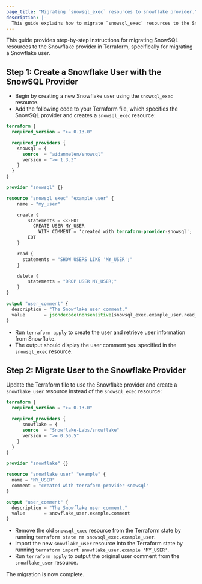 ```yaml
---
page_title: "Migrating `snowsql_exec` resources to snowflake provider."
description: |-
  This guide explains how to migrate `snowsql_exec` resources to the Snowflake provider in Terraform.
---
```


This guide provides step-by-step instructions for migrating SnowSQL resources to the Snowflake provider in Terraform, specifically for migrating a Snowflake user.

## Step 1: Create a Snowflake User with the SnowSQL Provider

- Begin by creating a new Snowflake user using the `snowsql_exec` resource.
- Add the following code to your Terraform file, which specifies the SnowSQL provider and creates a `snowsql_exec` resource:

```terraform
terraform {
  required_version = ">= 0.13.0"

  required_providers {
    snowsql = {
      source  = "aidanmelen/snowsql"
      version = ">= 1.3.3"
    }
  }
}

provider "snowsql" {}

resource "snowsql_exec" "example_user" {
    name = "my_user"

    create {
        statements = <<-EOT
          CREATE USER MY_USER
            WITH COMMENT = 'created with terraform-provider-snowsql';
        EOT
    }

    read {
      statements = "SHOW USERS LIKE 'MY_USER';"
    }

    delete {
        statements = "DROP USER MY_USER;"
    }
}

output "user_comment" {
  description = "The Snowflake user comment."
  value       = jsondecode(nonsensitive(snowsql_exec.example_user.read_results))[0]["comment"]
}
```

- Run `terraform apply` to create the user and retrieve user information from Snowflake.
- The output should display the user comment you specified in the `snowsql_exec` resource.

## Step 2: Migrate User to the Snowflake Provider

Update the Terraform file to use the Snowflake provider and create a `snowflake_user` resource instead of the `snowsql_exec` resource:

```terraform
terraform {
  required_version = ">= 0.13.0"

  required_providers {
      snowflake = {
      source  = "Snowflake-Labs/snowflake"
      version = ">= 0.56.5"
    }
  }
}

provider "snowflake" {}

resource "snowflake_user" "example" {
  name = "MY_USER"
  comment = "created with terraform-provider-snowsql"
}

output "user_comment" {
  description = "The Snowflake user comment."
  value       = snowflake_user.example.comment
}
```

- Remove the old `snowsql_exec` resource from the Terraform state by running `terraform state rm snowsql_exec.example_user`.
- Import the new `snowflake_user` resource into the Terraform state by running `terraform import snowflake_user.example 'MY_USER'`.
- Run `terraform apply` to output the original user comment from the `snowflake_user` resource.

The migration is now complete.
